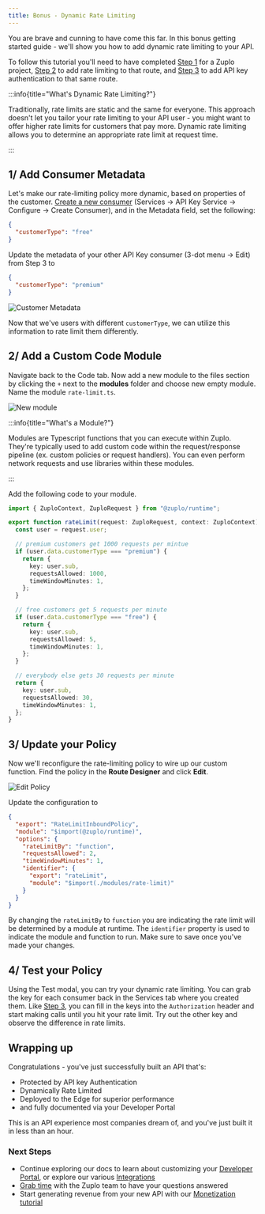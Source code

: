 ```yaml
---
title: Bonus - Dynamic Rate Limiting
---
```


You are brave and cunning to have come this far. In this bonus getting started
guide - we'll show you how to add dynamic rate limiting to your API.

To follow this tutorial you'll need to have completed
[Step 1](./step-1-setup-basic-gateway.md) for a Zuplo project,
[Step 2](./step-2-add-rate-limiting.md) to add rate limiting to that route, and
[Step 3](./step-3-add-api-key-auth.md) to add API key authentication to that
same route.

:::info{title="What's Dynamic Rate Limiting?"}

Traditionally, rate limits are static and the same for everyone. This approach
doesn't let you tailor your rate limiting to your API user - you might want to
offer higher rate limits for customers that pay more. Dynamic rate limiting
allows you to determine an appropriate rate limit at request time.

:::

## 1/ Add Consumer Metadata

Let's make our rate-limiting policy more dynamic, based on properties of the
customer. [Create a new consumer](./step-3-add-api-key-auth#2-set-up-an-api-key)
(Services -> API Key Service -> Configure -> Create Consumer), and in the
Metadata field, set the following:

```json
{
  "customerType": "free"
}
```

Update the metadata of your other API Key consumer (3-dot menu -> Edit) from
Step 3 to

```json
{
  "customerType": "premium"
}
```

![Customer Metadata](../../public/media/step-3-add-rate-limiting/image-2.png)

Now that we've users with different `customerType`, we can utilize this
information to rate limit them differently.

## 2/ Add a Custom Code Module

Navigate back to the Code tab. Now add a new module to the files section by
clicking the `+` next to the **modules** folder and choose new empty module.
Name the module `rate-limit.ts`.

![New module](../../public/media/step-3-add-rate-limiting/image-3.png)

:::info{title="What's a Module?"}

Modules are Typescript functions that you can execute within Zuplo. They're
typically used to add custom code within the request/response pipeline (ex.
custom policies or request handlers). You can even perform network requests and
use libraries within these modules.

:::

Add the following code to your module.

```ts
import { ZuploContext, ZuploRequest } from "@zuplo/runtime";

export function rateLimit(request: ZuploRequest, context: ZuploContext) {
  const user = request.user;

  // premium customers get 1000 requests per mintue
  if (user.data.customerType === "premium") {
    return {
      key: user.sub,
      requestsAllowed: 1000,
      timeWindowMinutes: 1,
    };
  }

  // free customers get 5 requests per minute
  if (user.data.customerType === "free") {
    return {
      key: user.sub,
      requestsAllowed: 5,
      timeWindowMinutes: 1,
    };
  }

  // everybody else gets 30 requests per minute
  return {
    key: user.sub,
    requestsAllowed: 30,
    timeWindowMinutes: 1,
  };
}
```

## 3/ Update your Policy

Now we'll reconfigure the rate-limiting policy to wire up our custom function.
Find the policy in the **Route Designer** and click **Edit**.

![Edit Policy](../../public/media/step-3-add-rate-limiting/image-4.png)

Update the configuration to

```json
{
  "export": "RateLimitInboundPolicy",
  "module": "$import(@zuplo/runtime)",
  "options": {
    "rateLimitBy": "function",
    "requestsAllowed": 2,
    "timeWindowMinutes": 1,
    "identifier": {
      "export": "rateLimit",
      "module": "$import(./modules/rate-limit)"
    }
  }
}
```

By changing the `rateLimitBy` to `function` you are indicating the rate limit
will be determined by a module at runtime. The `identifier` property is used to
indicate the module and function to run. Make sure to save once you've made your
changes.

## 4/ Test your Policy

Using the Test modal, you can try your dynamic rate limiting. You can grab the
key for each consumer back in the Services tab where you created them. Like
[Step 3](./step-3-add-api-key-auth.md), you can fill in the keys into the
`Authorization` header and start making calls until you hit your rate limit. Try
out the other key and observe the difference in rate limits.

## Wrapping up

Congratulations - you've just successfully built an API that's:

- Protected by API key Authentication
- Dynamically Rate Limited
- Deployed to the Edge for superior performance
- and fully documented via your Developer Portal

This is an API experience most companies dream of, and you've just built it in
less than an hour.

### Next Steps

- Continue exploring our docs to learn about customizing your
  [Developer Portal](../dev-portal/introduction.md), or explore our various
  [Integrations](https://zuplo.com/integrations)
- [Grab time](https://zuplo.com/meeting) with the Zuplo team to have your
  questions answered
- Start generating revenue from your new API with our
  [Monetization tutorial](./monetization.md)
